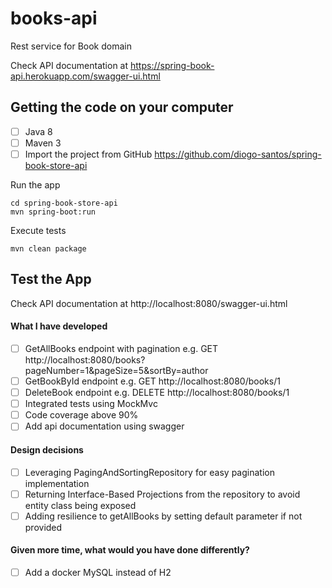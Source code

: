 # books-api
Rest service for Book domain

Check API documentation at https://spring-book-api.herokuapp.com/swagger-ui.html

## Getting the code on your computer
- [ ] Java 8
- [ ] Maven 3
- [ ] Import the project from GitHub https://github.com/diogo-santos/spring-book-store-api

Run the app
```
cd spring-book-store-api
mvn spring-boot:run
```

Execute tests
```
mvn clean package
```

## Test the App
Check API documentation at http://localhost:8080/swagger-ui.html


#### What I have developed
- [ ] GetAllBooks endpoint with pagination e.g. GET http://localhost:8080/books?pageNumber=1&pageSize=5&sortBy=author
- [ ] GetBookById endpoint e.g. GET http://localhost:8080/books/1
- [ ] DeleteBook endpoint e.g. DELETE http://localhost:8080/books/1
- [ ] Integrated tests using MockMvc
- [ ] Code coverage above 90% 
- [ ] Add api documentation using swagger

#### Design decisions
- [ ] Leveraging PagingAndSortingRepository for easy pagination implementation
- [ ] Returning Interface-Based Projections from the repository to avoid entity class being exposed 
- [ ] Adding resilience to getAllBooks by setting default parameter if not provided 

#### Given more time, what would you have done differently?
- [ ] Add a docker MySQL instead of H2
